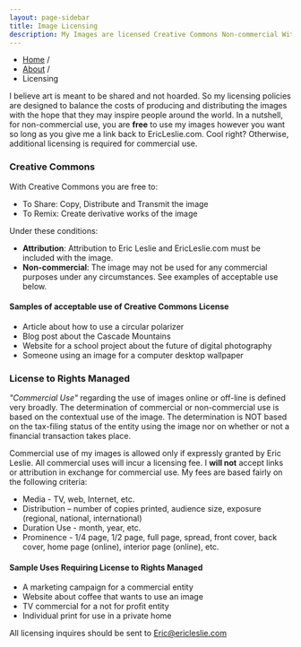 ```yaml
---
layout: page-sidebar
title: Image Licensing
description: My Images are licensed Creative Commons Non-commercial With Attribution and require additional licensing to be used commercially.
---
```


<ul class="breadcrumb">
  <li itemscope itemtype="http://www.data-vocabulary.org/Breadcrumb"><a href="/" itemprop="url"><span itemprop="title">Home</span></a> <span class="divider">/</span></li>
  <li itemscope itemtype="http://www.data-vocabulary.org/Breadcrumb"><a href="/about/" itemprop="url"><span itemprop="title">About</a></a> <span class="divider">/</span></li>
  <li class="active" itemscope itemtype="http://www.data-vocabulary.org/Breadcrumb"><span itemprop="title">Licensing</span></li>
</ul>

I believe art is meant to be shared and not hoarded. So my licensing policies are designed to balance the costs of producing and distributing the images with the hope that they may inspire people around the world. In a nutshell, for non-commercial use, you are **free** to use my images however you want so long as you give me a link back to EricLeslie.com. Cool right? Otherwise, additional licensing is required for commercial use.

### Creative Commons
With Creative Commons you are free to:

* To Share: Copy, Distribute and Transmit the image
* To Remix: Create derivative works of the image

Under these conditions: 

* **Attribution**: Attribution to Eric Leslie and EricLeslie.com must be included with the image.
* **Non-commercial**: The image may not be used for any commercial purposes under any circumstances. See examples of acceptable use below.

#### Samples of acceptable use of Creative Commons License
* Article about how to use a circular polarizer
* Blog post about the Cascade Mountains
* Website for a school project about the future of digital photography
* Someone using an image for a computer desktop wallpaper

### License to Rights Managed
*"Commercial Use"* regarding the use of images online or off-line is defined very broadly. The determination of commercial or non-commercial use is based on the contextual use of the image. The determination is NOT based on the tax-filing status of the entity using the image nor on whether or not a financial transaction takes place.

Commercial use of my images is allowed only if expressly granted by Eric Leslie. All commercial uses will incur a licensing fee. I **will not** accept links or attribution in exchange for commercial use. My fees are based fairly on the following criteria:

* Media - TV, web, Internet, etc.
* Distribution – number of copies printed, audience size, exposure (regional, national, international)
* Duration Use - month, year, etc.
* Prominence - 1/4 page, 1/2 page, full page, spread, front cover, back cover, home page (online), interior page (online), etc.

#### Sample Uses Requiring License to Rights Managed
* A marketing campaign for a commercial entity
* Website about coffee that wants to use an image
* TV commercial for a not for profit entity
* Individual print for use in a private home

All licensing inquires should be sent to [Eric@ericleslie.com](mailto:eric@ericleslie.com)
